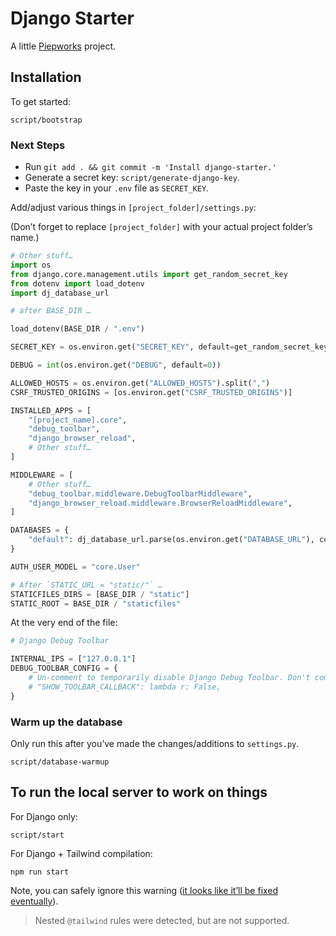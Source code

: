 # Django Starter

A little [Piepworks](https://piep.works) project.

## Installation

To get started:

```shell
script/bootstrap
```

### Next Steps

- Run `git add . && git commit -m 'Install django-starter.'`
- Generate a secret key: `script/generate-django-key`.
- Paste the key in your `.env` file as `SECRET_KEY`.

Add/adjust various things in `[project_folder]/settings.py`:

(Don’t forget to replace `[project_folder]` with your actual project folder’s name.)

```python
# Other stuff…
import os
from django.core.management.utils import get_random_secret_key
from dotenv import load_dotenv
import dj_database_url
```

```python
# after BASE_DIR …

load_dotenv(BASE_DIR / ".env")
```

```python
SECRET_KEY = os.environ.get("SECRET_KEY", default=get_random_secret_key())

DEBUG = int(os.environ.get("DEBUG", default=0))

ALLOWED_HOSTS = os.environ.get("ALLOWED_HOSTS").split(",")
CSRF_TRUSTED_ORIGINS = [os.environ.get("CSRF_TRUSTED_ORIGINS")]
```

```python
INSTALLED_APPS = [
    "[project_name].core",
    "debug_toolbar",
    "django_browser_reload",
    # Other stuff…
]
```

```python
MIDDLEWARE = [
    # Other stuff…
    "debug_toolbar.middleware.DebugToolbarMiddleware",
    "django_browser_reload.middleware.BrowserReloadMiddleware",
]
```

```python
DATABASES = {
    "default": dj_database_url.parse(os.environ.get("DATABASE_URL"), conn_max_age=600),
}

AUTH_USER_MODEL = "core.User"
```

```python
# After `STATIC_URL = "static/"` …
STATICFILES_DIRS = [BASE_DIR / "static"]
STATIC_ROOT = BASE_DIR / "staticfiles"
```

At the very end of the file:

```python
# Django Debug Toolbar

INTERNAL_IPS = ["127.0.0.1"]
DEBUG_TOOLBAR_CONFIG = {
    # Un-comment to temporarily disable Django Debug Toolbar. Don't commit it.
    # "SHOW_TOOLBAR_CALLBACK": lambda r: False,
}
```

### Warm up the database

Only run this after you’ve made the changes/additions to `settings.py`.

```shell
script/database-warmup
```

## To run the local server to work on things

For Django only:

```shell
script/start
```

For Django + Tailwind compilation:

```shell
npm run start
```

Note, you can safely ignore this warning ([it looks like it’ll be fixed eventually](https://github.com/tailwindlabs/tailwindcss/discussions/6694#discussioncomment-4716568)).

> Nested `@tailwind` rules were detected, but are not supported.
